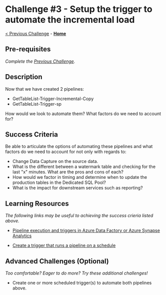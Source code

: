 # Challenge #3 - Setup the trigger to automate the incremental load

[< Previous Challenge](Challenge-02.md) - **[Home](../README.md)** 

## Pre-requisites

*Complete the [Previous Challenge](Challenge-02.md).*

## Description

Now that we have created 2 pipelines:
- GetTableList-Trigger-Incremental-Copy
- GetTableList-Trigger-sp

How would we look to automate them?  What factors do we need to account for?

## Success Criteria

Be able to articulate the options of automating these pipelines and what factors do we need to account for not only with regards to:
- Change Data Capture on the source data. 
- What is the different between a watermark table and checking for the last "x" minutes.  What are the pros and cons of each?
- How would we factor in timing and determine when to update the production tables in the Dedicated SQL Pool? 
- What is the impact for downstream services such as reporting?

## Learning Resources

*The following links may be useful to achieving the success crieria listed above.*

- [Pipeline execution and triggers in Azure Data Factory or Azure Synapse Analytics](https://docs.microsoft.com/en-us/azure/data-factory/concepts-pipeline-execution-triggers)

- [Create a trigger that runs a pipeline on a schedule](https://docs.microsoft.com/en-us/azure/data-factory/how-to-create-schedule-trigger?tabs=data-factory)


## Advanced Challenges (Optional)

*Too comfortable?  Eager to do more?  Try these additional challenges!*

- Create one or more scheduled trigger(s) to automate both pipelines above.
